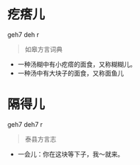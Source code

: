 # 疙瘩儿
geh7 deh r
> 如皋方言词典
- 一种汤糊中有小疙瘩的面食，又称糊糊儿。
- 一种汤中有大块子的面食，又称面鱼儿

# 隔得儿
geh7 deh7 r
> 泰县方言志
- 一会儿：你在这块等下子，我～就来。
